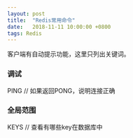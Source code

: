 ```yaml
---
layout: post
title:  "Redis常用命令"
date:   2018-11-11 10:00:00 +0800
tags: Redis
---
```

客户端有自动提示功能，这里只列出关键词。

### 调试
PING	// 如果返回PONG，说明连接正确

### 全局范围
KEYS	// 查看有哪些key在数据库中



